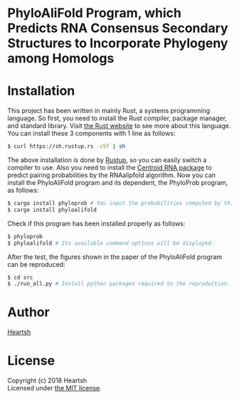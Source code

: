 # PhyloAliFold Program, which Predicts RNA Consensus Secondary Structures to Incorporate Phylogeny among Homologs 
# Installation
This project has been written in mainly Rust, a systems programming language.
So first, you need to install the Rust compiler, package manager, and standard library. 
Visit [the Rust website](https://www.rust-lang.org) to see more about this language.
You can install these 3 components with 1 line as follows:
```bash
$ curl https://sh.rustup.rs -sSf | sh
```
The above installation is done by [Rustup](https://github.com/rust-lang-nursery/rustup.rs), so you can easily switch a compiler to use. 
Also you need to install the [Centroid RNA package](https://github.com/satoken/centroid-rna-package) to predict pairing probabilities by the RNAalipfold algorithm.
Now you can install the PhyloAliFold program and its dependent, the PhyloProb program, as follows: 
```bash
$ cargo install phyloprob # You input the probabilities computed by this program to "phylofold"
$ cargo install phyloalifold
```
Check if this program has been installed properly as follows:
```bash
$ phyloprob
$ phyloalifold # Its available command options will be displayed.
```
After the test, the figures shown in the paper of the PhyloAliFold program can be reproduced:
```bash
$ cd src
$ ./run_all.py # Install python packages required to the reproduction. Saved figures will appear at the "../assets/images" directory.
```

# Author
[Heartsh](https://github.com/heartsh)

# License
Copyright (c) 2018 Heartsh  
Licensed under [the MIT license](http://opensource.org/licenses/MIT).
